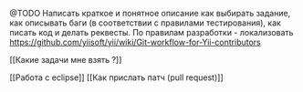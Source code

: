 @TODO Написать краткое и понятное описание как выбирать задание, как описывать баги (в соответствии с правилами тестирования), как писать код и делать реквесты.
По правилам разработки - локализовать https://github.com/yiisoft/yii/wiki/Git-workflow-for-Yii-contributors

[[Какие задачи мне взять ?]]

[[Работа с eclipse]]
[[Как прислать патч (pull request)]]
